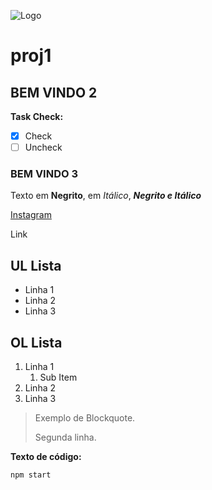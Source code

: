 ![Logo](https://awesomewm.org/apidoc/images/AUTOGEN_wibox_logo_logo_and_name.svg)

# proj1

## BEM VINDO 2

**Task Check:**

- [x] Check
- [ ] Uncheck

### BEM VINDO 3

Texto em **Negrito**, em _Itálico_, _**Negrito e Itálico**_

[Instagram](https://instagram.com/user)

Link

## UL Lista

* Linha 1
* Linha 2
* Linha 3

## OL Lista

1. Linha 1
    1. Sub Item
2. Linha 2
3. Linha 3

>Exemplo de Blockquote.
>
>Segunda linha.

**Texto de código:**

```bash
npm start
```
